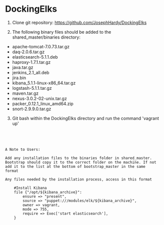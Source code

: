 # DockingElks

1) Clone git repository: https://github.com/JosephHardy/DockingElks

2) The following binary files should be added to the shared_master/binaries directory:

- apache-tomcat-7.0.73.tar.gz
- daq-2.0.6.tar.gz
- elasticsearch-5.1.1.deb
- haproxy-1.7.1.tar.gz
- java.tar.gz
- jenkins_2.1_all.deb
- jira.bin
- kibana_5.1.1-linux-x86_64.tar.gz
- logstash-5.1.1.tar.gz
- maven.tar.gz
- nexus-3.0.2-02-unix.tar.gz
- packer_0.12.1_linux_amd64.zip
- snort-2.9.9.0.tar.gz

3) Git bash within the DockingElks directory and run the command 'vagrant up'


~~~~~~~~~~~~~~~~~~~~~~~~~~~~~~~~~~




A Note to Users:

Add any installation files to the binaries folder in shared_master. Bootstrap should copy it to the correct folder on the machine. If not add it to the list at the bottom of bootstrap_master in the same format

Any files needed by the installation process, access in this format

    #Install Kibana
    file {"/opt/${kibana_archive}":
        ensure => "present",
        source => "puppet:///modules/elk/${kibana_archive}",
        owner => vagrant,
        mode => 755,
    	require => Exec['start elasticsearch'],
    }
    
